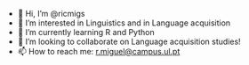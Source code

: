 - 👋 Hi, I’m @ricmigs
- 👀 I’m interested in Linguistics and in Language acquisition
- 🌱 I’m currently learning R and Python
- 💞️ I’m looking to collaborate on Language acquisition studies!
- 📫 How to reach me: r.miguel@campus.ul.pt 

<!---
ricmigs/ricmigs is a ✨ special ✨ repository because its `README.md` (this file) appears on your GitHub profile.
You can click the Preview link to take a look at your changes.
--->
